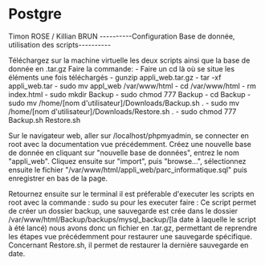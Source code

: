 # Postgre
Timon ROSE / Killian BRUN
----------Configuration Base de donnée, utilisation des scripts----------

Téléchargez sur la machine virtuelle les deux scripts ainsi que la base de donnée en .tar.gz
Faire la commande:  - Faire un cd là où se situe les éléments une fois téléchargés
                    - gunzip appli_web.tar.gz
                    - tar -xf appli_web.tar
                    - sudo mv appl_web /var/www/html
                    - cd /var/www/html
                    - rm index.html
                    - sudo mkdir Backup
                    - sudo chmod 777 Backup
                    - cd Backup
                    - sudo mv /home/[nom d'utilisateur]/Downloads/Backup.sh .
                    - sudo mv /home/[nom d'utilisateur]/Downloads/Restore.sh .
                    - sudo chmod 777 Backup.sh Restore.sh
                    
Sur le navigateur web, aller sur /localhost/phpmyadmin, se connecter en root avec la 
documentation vue précédemment.
Créez une nouvelle base de donnée en cliquant sur "nouvelle base de données", entrez le nom 
"appli_web". Cliquez ensuite sur "import", puis "browse...", sélectionnez ensuite le fichier
"/var/www/html/appli_web/parc_informatique.sql" puis enregistrer en bas de la page.

Retournez ensuite sur le terminal
il est préferable d'executer les scripts en root avec la commande : sudo su
pour les executer faire : <sh Backup.sh>
Ce script permet de créer un dossier backup, une sauvegarde est crée dans le dossier 
/var/www/html/Backup/backups/mysql_backup/[la date à laquelle le script à été lancé)
nous avons donc un fichier en .tar.gz, permettant de reprendre les étapes vue précédemment 
pour restaurer une sauvegarde spécifique.
Concernant Restore.sh, il permet de restaurer la dernière sauvegarde en date.
